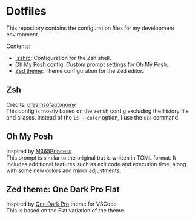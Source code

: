 # Dotfiles

This repository contains the configuration files for my development environment.

Contents:
- [.zshrc](config/zsh/.zshrc): Configuration for the Zsh shell.
- [Oh My Posh config](config/ohmyposh/posh-config.toml): Custom prompt settings for Oh My Posh.
- [Zed theme](config/zed/themes/OneDarkProFlat.json): Theme configuration for the Zed editor.

## Zsh
Credits: [dreamsofautonomy](https://github.com/dreamsofautonomy/zensh)  
This config is mostly based on the zensh config excluding the history file and aliases. Instead of the `ls --color` option, I use the `eza` command.

## Oh My Posh
Inspired by [M365Princess](https://github.com/JanDeDobbeleer/oh-my-posh/blob/main/themes/M365Princess.omp.json)  
This prompt is similar to the original but is written in TOML format. It includes additional features such as exit code and execution time, along with some new colors and minor adjustments.

## Zed theme: One Dark Pro Flat
Inspired by [One Dark Pro](https://github.com/Binaryify/OneDark-Pro) theme for VSCode  
This is based on the Flat variation of the theme.